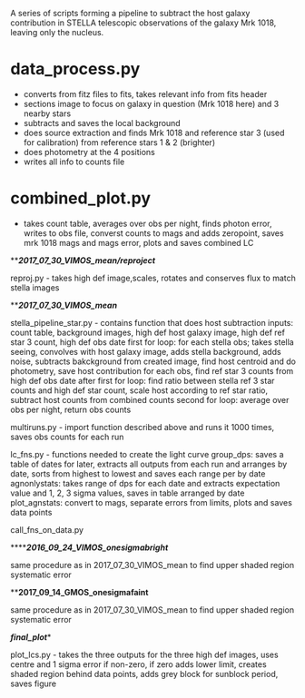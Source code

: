 A series of scripts forming a pipeline to subtract the host galaxy contribution in STELLA telescopic observations of the galaxy Mrk 1018, leaving only the nucleus.

# data_process.py
- converts from fitz files to fits, takes relevant info from fits header
- sections image to focus on galaxy in question (Mrk 1018 here) and 3 nearby stars
- subtracts and saves the local background
- does source extraction and finds Mrk 1018 and reference star 3 (used for calibration) from reference stars 1 & 2 (brighter)
- does photometry at the 4 positions
- writes all info to counts file

# combined_plot.py 
- takes count table, averages over obs per night, finds photon error, writes to obs file, converst counts to mags and adds zeropoint, saves mrk 1018 mags and mags error, plots and saves combined LC

*****************2017_07_30_VIMOS_mean/reproject***************

reproj.py - takes high def image,scales, rotates and conserves flux to match stella images

*****************2017_07_30_VIMOS_mean***************

stella_pipeline_star.py - contains function that does host subtraction
    inputs: count table, background images, high def host galaxy image, high def ref star 3 count, high def obs date
    first for loop: for each stella obs; takes stella seeing, convolves with host galaxy image, adds stella background, adds noise, subtracts bakckground from created image, find host centroid and do photometry, save host contribution for each obs, find ref star 3 counts from high def obs date
    after first for loop: find ratio between stella ref 3 star counts and high def star count, scale host according to ref star ratio, subtract host counts from combined counts
    second for loop: average over obs per night, return obs counts
    
multiruns.py - import function described above and runs it 1000 times, saves obs counts for each run

lc_fns.py - functions needed to create the light curve 
    group_dps: saves a table of dates for later, extracts all outputs from each run and arranges by date, sorts from highest to lowest and saves each range per by date
    agnonlystats: takes range of dps for each date and extracts expectation value and 1, 2, 3 sigma values, saves in table arranged by date
    plot_agnstats: convert to mags, separate errors from limits, plots and saves data points
    
call_fns_on_data.py
    
***************************2016_09_24_VIMOS_onesigmabright***********************

same procedure as in 2017_07_30_VIMOS_mean to find upper shaded region systematic error


****************************2017_09_14_GMOS_onesigmafaint**************************

same procedure as in 2017_07_30_VIMOS_mean to find upper shaded region systematic error

***************************final_plot****************************

plot_lcs.py - takes the three outputs for the three high def images, uses centre and 1 sigma error if non-zero, if zero adds lower limit, creates shaded region behind data points, adds grey block for sunblock period, saves figure

    
